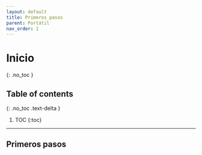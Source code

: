 ```yaml
---
layout: default
title: Primeros pasos
parent: Portátil
nav_order: 1
---
```


# Inicio
{: .no_toc }

## Table of contents
{: .no_toc .text-delta }

1. TOC
{:toc}

---

## Primeros pasos

